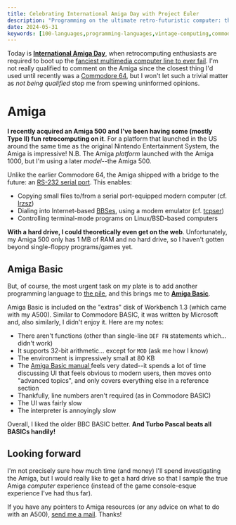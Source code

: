 ```yaml
---
title: Celebrating International Amiga Day with Project Euler
description: "Programming on the ultimate retro-futuristic computer: the Amiga 500."
date: 2024-05-31
keywords: [100-languages,programming-languages,vintage-computing,commodore-64]
---
```

Today is **[International Amiga Day](https://www.lemonamiga.com/forum/viewtopic.php?f=9&t=11833)**, when retrocomputing enthusiasts are required to boot up the [fanciest multimedia computer line to ever fail](https://en.wikipedia.org/wiki/Amiga). I'm not really qualified to comment on the Amiga since the closest thing I'd used until recently was a [Commodore 64](https://en.wikipedia.org/wiki/Commodore_64), but I won't let such a trivial matter as *not being qualified* stop me from spewing uninformed opinions.

# Amiga
**I recently acquired an Amiga 500 and I've been having some (mostly Type II) fun retrocomputing on it**. For a platform that launched in the US around the same time as the original Nintendo Entertainment System, the Amiga is impressive! N.B. The Amiga *platform* launched with the Amiga 1000, but I'm using a later *model*--the Amiga 500.

Unlike the earlier Commodore 64, the Amiga shipped with a bridge to the future: an [RS-232 serial port](https://en.wikipedia.org/wiki/RS-232). This enables:

* Copying small files to/from a serial port-equipped modern computer (cf. [lrzsz](https://ohse.de/uwe/software/lrzsz.html))
* Dialing into Internet-based [BBSes](https://en.wikipedia.org/wiki/Bulletin_board_system), using a modem emulator (cf. [tcpser](https://github.com/go4retro/tcpser))
* Controlling terminal-mode programs on Linux/BSD-based computers

**With a hard drive, I could theoretically even get on the web**. Unfortunately, my Amiga 500 only has 1 MB of RAM and no hard drive, so I haven't gotten beyond single-floppy programs/games yet.

## Amiga Basic
But, of course, the most urgent task on my plate is to add another programming language to [the pile](../100-languages/index.html), and this brings me to **[Amiga Basic](https://en.wikipedia.org/wiki/Amiga_Basic)**.

Amiga Basic is included on the "extras" disk of Workbench 1.3 (which came with my A500). Similar to Commodore BASIC, it was written by Microsoft and, also similarly, I didn't enjoy it. Here are my notes:

* There aren't functions (other than single-line `DEF FN` statements which... didn't work)
* It supports 32-bit arithmetic... except for `MOD` (ask me how I know)
* The environment is impressively small at 80 KB
* The [Amiga Basic manual ](https://archive.org/details/Amiga_BASIC_1985_Commodore) feels very dated--it spends a lot of time discussing UI that feels obvious to modern users, then moves onto "advanced topics", and only covers everything else in a reference section
* Thankfully, line numbers aren't required (as in Commodore BASIC)
* The UI was fairly slow
* The interpreter is annoyingly slow

Overall, I liked the older BBC BASIC better. **And Turbo Pascal beats all BASICs handily!**

## Looking forward
I'm not precisely sure how much time (and money) I'll spend investigating the Amiga, but I would really like to get a hard drive so that I sample the true Amiga *computer* experience (instead of the game console-esque experience I've had thus far).

If you have any pointers to Amiga resources (or any advice on what to do with an A500), [send me a mail](mailto:log@schemescape.com). Thanks!
